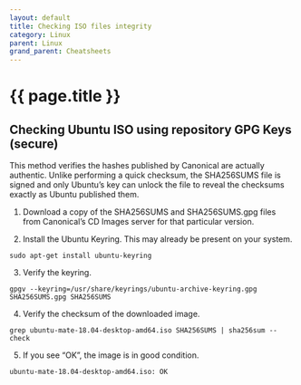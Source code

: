 ```yaml
---
layout: default
title: Checking ISO files integrity
category: Linux
parent: Linux
grand_parent: Cheatsheets
---
```


# {{ page.title }} 

## Checking Ubuntu ISO using repository GPG Keys (secure)

This method verifies the hashes published by Canonical are actually authentic. 
Unlike performing a quick checksum, the SHA256SUMS file is signed and only Ubuntu’s key can unlock the file to reveal the checksums exactly as Ubuntu published them.

1. Download a copy of the SHA256SUMS and SHA256SUMS.gpg files from Canonical’s CD Images server for that particular version.

2. Install the Ubuntu Keyring. This may already be present on your system.
```
sudo apt-get install ubuntu-keyring
```

3. Verify the keyring.
```
gpgv --keyring=/usr/share/keyrings/ubuntu-archive-keyring.gpg SHA256SUMS.gpg SHA256SUMS
```

4. Verify the checksum of the downloaded image.
```
grep ubuntu-mate-18.04-desktop-amd64.iso SHA256SUMS | sha256sum --check
```

5. If you see “OK”, the image is in good condition.
```
ubuntu-mate-18.04-desktop-amd64.iso: OK
```



